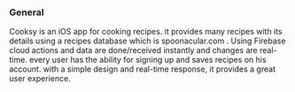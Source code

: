 ### General
Cooksy is an iOS app for cooking recipes. it provides many recipes with its details using a recipes database which is spoonacular.com .
Using Firebase cloud actions and data are done/received instantly and changes are real-time. every user has the ability for signing up and saves recipes on his account.
with a simple design and real-time response, it provides a great user experience.

